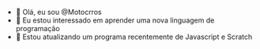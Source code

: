 - 👋 Olá, eu sou @Motocrros
- 👀 Eu estou interessado em aprender uma nova linguagem de programação 
- 🌱 Estou atualizando um programa recentemente de Javascript e Scratch


<!---
Motocrros/Motocrros is a ✨ special ✨ repository because its `README.md` (this file) appears on your GitHub profile.
You can click the Preview link to take a look at your changes.
--->
